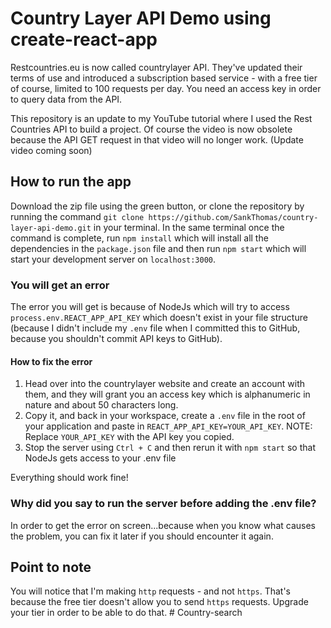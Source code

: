 # Country Layer API Demo using create-react-app

Restcountries.eu is now called countrylayer API. They've updated their terms of use and introduced a subscription based service - with a free tier of course, limited to 100 requests per day. You need an access key in order to query data from the API.

This repository is an update to my YouTube tutorial where I used the Rest Countries API to build a project. Of course the video is now obsolete because the API GET request in that video will no longer work. (Update video coming soon)

## How to run the app

Download the zip file using the green button, or clone the repository by running the command `git clone https://github.com/SankThomas/country-layer-api-demo.git` in your terminal.
In the same terminal once the command is complete, run `npm install` which will install all the dependencies in the `package.json` file and then run `npm start` which will start your development server on `localhost:3000`.

### You will get an error

The error you will get is because of NodeJs which will try to access `process.env.REACT_APP_API_KEY` which doesn't exist in your file structure (because I didn't include my `.env` file when I committed this to GitHub, because you shouldn't commit API keys to GitHub).

#### How to fix the error

1. Head over into the countrylayer website and create an account with them, and they will grant you an access key which is alphanumeric in nature and about 50 characters long.
2. Copy it, and back in your workspace, create a `.env` file in the root of your application and paste in `REACT_APP_API_KEY=YOUR_API_KEY`.
   NOTE: Replace `YOUR_API_KEY` with the API key you copied.
3. Stop the server using `Ctrl + C` and then rerun it with `npm start` so that NodeJs gets access to your .env file

Everything should work fine!

### Why did you say to run the server before adding the .env file?

In order to get the error on screen...because when you know what causes the problem, you can fix it later if you should encounter it again.

## Point to note

You will notice that I'm making `http` requests - and not `https`. That's because the free tier doesn't allow you to send `https` requests. Upgrade your tier in order to be able to do that.
#   C o u n t r y - s e a r c h  
 